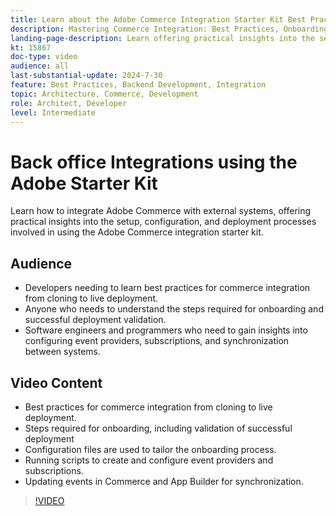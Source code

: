 ```yaml
---
title: Learn about the Adobe Commerce Integration Starter Kit Best Practices and Onboarding Process.
description: Mastering Commerce Integration: Best Practices, Onboarding Tips, and Development Hacks with Adobe Starter Kit!
landing-page-description: Learn offering practical insights into the setup, configuration, and deployment processes involved using the starter kit
kt: 15867
doc-type: video
audience: all
last-substantial-update: 2024-7-30
feature: Best Practices, Backend Development, Integration
topic: Architecture, Commerce, Development
role: Architect, Developer
level: Intermediate
---
```

# Back office Integrations using the Adobe Starter Kit

Learn how to integrate Adobe Commerce with external systems, offering practical insights into the setup, configuration, and deployment processes involved in using the Adobe Commerce integration starter kit.

## Audience
 
* Developers needing to learn best practices for commerce integration from cloning to live deployment.
* Anyone who needs to understand the steps required for onboarding and successful deployment validation.
* Software engineers and programmers who need to gain insights into configuring event providers, subscriptions, and synchronization between systems.
 
## Video Content

* Best practices for commerce integration from cloning to live deployment.
* Steps required for onboarding, including validation of successful deployment
* Configuration files are used to tailor the onboarding process.
* Running scripts to create and configure event providers and subscriptions.
* Updating events in Commerce and App Builder for synchronization.

>[!VIDEO](https://video.tv.adobe.com/v/3431690?learn=on)
